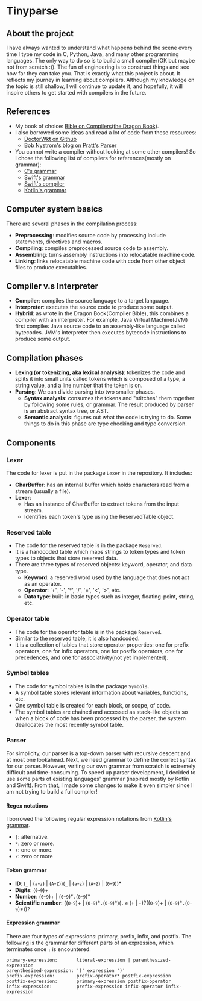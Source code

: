 # Tinyparse

## About the project

I have always wanted to understand what happens behind the scene every time I type my code in C, Python, Java, and
many other programming languages. The only way to do so is to build a small compiler(OK but maybe not from scratch :)).
The fun of engineering is to construct things and see how far they can take you. That is exactly what this project is
about. It reflects my journey in learning about compilers. Although my knowledge on the topic is still shallow, I will
continue to update it, and hopefully, it will inspire others to get started with compilers in the future.

## References

* My book of
  choice: [Bible on Compilers(the Dragon Book)](https://www.amazon.com/Compilers-Principles-Techniques-Tools-2nd/dp/0321486811).
* I also borrowed some ideas and read a lot of code from these resources:
    * [DoctorWkt on Github](https://github.com/DoctorWkt/acwj)
    * [Bob Nystrom's blog on Pratt's Parser](https://journal.stuffwithstuff.com/2011/03/19/pratt-parsers-expression-parsing-made-easy/)
* You cannot write a compiler without looking at some other compilers! So I chose the following list of compilers for
  references(mostly on grammar):
    * [C's grammar](https://learn.microsoft.com/en-us/cpp/c-language/c-language-syntax-summary?view=msvc-170)
    * [Swift's grammar](https://docs.swift.org/swift-book/documentation/the-swift-programming-language/summaryofthegrammar#app-top)
    * [Swift's compiler](https://www.swift.org/swift-compiler/)
    * [Kotlin's grammar](https://kotlinlang.org/docs/reference/grammar.html)

## Computer system basics

There are several phases in the compilation process:

* **Preprocessing**: modifies source code by processing include statements, directives and macros.
* **Compiling**: compiles preprocessed source code to assembly.
* **Assembling**: turns assembly instructions into relocatable machine code.
* **Linking**: links relocatable machine code with code from other object files to produce executables.

## Compiler v.s Interpreter

* **Compiler**: compiles the source language to a target language.
* **Interpreter**: executes the source code to produce some output.
* **Hybrid**: as wrote in the Dragon Book(Compiler Bible), this combines a compiler with an interpreter.
  For example, Java Virtual Machine(JVM) first compiles Java source code to an assembly-like language called
  bytecodes. JVM's interpreter then executes bytecode instructions to produce some output.

## Compilation phases

* **Lexing (or tokenizing, aka lexical analysis)**: tokenizes the code and splits it into small units called
  tokens which is composed of a type, a string value, and a line number that the token is on.
* **Parsing**: We can divide parsing into two smaller phases.
    * **Syntax analysis**: consumes the tokens and "stitches" them together by following some rules, or
      grammar. The result produced by parser is an abstract syntax tree, or AST.
    * **Semantic analysis**: figures out what the code is trying to do. Some things to do in this phase are
      type checking and type conversion.

## Components

### Lexer

The code for lexer is put in the package `Lexer` in the repository. It includes:

* **CharBuffer**: has an internal buffer which holds characters read from a stream (usually a file).
* **Lexer**:
    * Has an instance of CharBuffer to extract tokens from the input stream.
    * Identifies each token's type using the ReservedTable object.

### Reserved table

* The code for the reserved table is in the package `Reserved`.
* It is a handcoded table which maps strings to token types and token types to objects that store reserved data.
* There are three types of reserved objects: keyword, operator, and data type.
    * **Keyword**: a reserved word used by the language that does not act as an operator.
    * **Operator**: '+', '-', '*', '/', '=', '<', '>', etc.
    * **Data type**: built-in basic types such as integer, floating-point, string, etc.

### Operator table

* The code for the operator table is in the package `Reserved`.
* Similar to the reserved table, it is also handcoded.
* It is a collection of tables that store operator properties: one for prefix operators, one for infix operators,
  one for postfix operators, one for precedences, and one for associativity(not yet implemented).

### Symbol tables

* The code for symbol tables is in the package `Symbols`.
* A symbol table stores relevant information about variables, functions, etc.
* One symbol table is created for each block, or scope, of code.
* The symbol tables are chained and accessed as stack-like objects so when a block of code has been processed by the
  parser, the system deallocates the most recently symbol table.

### Parser

For simplicity, our parser is a top-down parser with recursive descent and at most one lookahead. Next, we need grammar
to define the correct syntax for our parser. However, writing our own grammar from scratch is extremely difficult and
time-consuming. To speed up parser development, I decided to use some parts of existing languages' grammar (inspired
mostly by Kotlin and Swift). From that, I made some changes to make it even simpler since I am not trying to build a
full compiler!

#### Regex notations

I borrowed the following regular expression notations
from [Kotlin's grammar](https://kotlinlang.org/docs/reference/grammar.html).

* `|`: alternative.
* `*`: zero or more.
* `+`: one or more.
* `?`: zero or more

#### Token grammar

* **ID**: (`_` | (`a`-`z`) | (`A`-`Z`))(`_` | (`a`-`z`) | (`A`-`Z`) | (`0`-`9`))*
* **Digits**: (`0`-`9`)+
* **Number**: (`0`-`9`)+ | (`0`-`9`)\*`.`(`0`-`9`)\*
* **Scientific number**: ((`0`-`9`)+ | (`0`-`9`)\*`.`(`0`-`9`)\*)(`.` `e` (`+` | `-`)?((`0`-`9`)+ | (`0`-`9`)\*`.`(`0`-`9`)\*))?

#### Expression grammar

There are four types of expressions: primary, prefix, infix, and postfix. The following is the grammar for different
parts of an expression, which terminates once `;` is encountered.

```
primary-expression:       literal-expression | parenthesized-expression
parenthesized-expression: '(' expression ')'
prefix-expression:        prefix-operator* postfix-expression
postfix-expression:       primary-expression postfix-operator
infix-expression:         prefix-expression infix-operator infix-expression
```